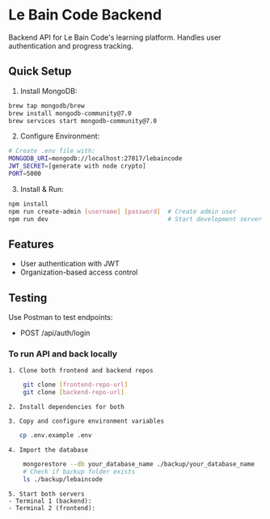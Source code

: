 # Le Bain Code Backend

Backend API for Le Bain Code's learning platform. Handles user authentication and progress tracking.

## Quick Setup

1. Install MongoDB:
```bash
brew tap mongodb/brew
brew install mongodb-community@7.0
brew services start mongodb-community@7.0
```
2. Configure Environment:
```bash
# Create .env file with:
MONGODB_URI=mongodb://localhost:27017/lebaincode
JWT_SECRET=[generate with node crypto]
PORT=5000
```

3. Install & Run:
```bash
npm install
npm run create-admin [username] [password]  # Create admin user
npm run dev                                 # Start development server
```
## Features
- User authentication with JWT
- Organization-based access control

## Testing
Use Postman to test endpoints:
- POST /api/auth/login

### To run API and back locally
    1. Clone both frontend and backend repos
```bash 
    git clone [frontend-repo-url]
    git clone [backend-repo-url]
```

    2. Install dependencies for both

    3. Copy and configure environment variables
 ```bash 
    cp .env.example .env
```

    4. Import the database 
```bash
    mongorestore --db your_database_name ./backup/your_database_name
    # Check if backup folder exists
    ls ./backup/lebaincode
```

    5. Start both servers
    - Terminal 1 (backend):
    - Terminal 2 (frontend):


